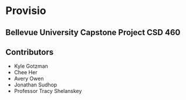 # Provisio
## Bellevue University Capstone Project CSD 460
## Contributors
- Kyle Gotzman
- Chee Her
- Avery Owen
- Jonathan Sudhop
- Professor Tracy Shelanskey

